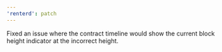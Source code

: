 ```yaml
---
'renterd': patch
---
```


Fixed an issue where the contract timeline would show the current block height indicator at the incorrect height.
